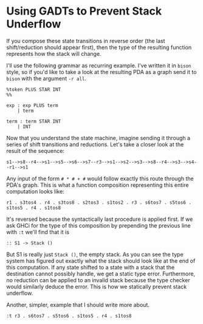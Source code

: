Using GADTs to Prevent Stack Underflow
======================================

If you compose these state transitions in reverse order (the last shift/reduction should appear first), then the type of the resulting function represents how the stack will change.

I'll use the following grammar as recurring example. I've written it in `bison` style, so if you'd like to take a look at the resulting PDA as a graph send it to `bison` with the argument `-r all`.

    %token PLUS STAR INT
    %%

    exp : exp PLUS term
        | term

    term : term STAR INT
        | INT

Now that you understand the state machine, imagine sending it through a series of shift transitions and reductions. Let's take a closer look at the result of the sequence:

    s1-->s8--r4-->s1-->s5-->s6-->s7--r3-->s1-->s2-->s3-->s8--r4-->s3-->s4--r1-->s1

Any input of the form `# * # + #` would follow exactly this route through the PDA's graph. This is what a function composition representing this entire computation looks like:

    r1 . s3tos4 . r4 . s3tos8 . s2tos3 . s1tos2 . r3 . s6tos7 . s5tos6 . s1tos5 . r4 . s1tos8

It's reversed because the syntactically last procedure is applied first. If we ask GHCi for the type of this composition by prepending the previous line with `:t` we'll find that it is

    :: S1 -> Stack ()

But S1 is really just `Stack ()`, the empty stack. As you can see the type system has figured out exactly what the stack should look like at the end of this computation. If any state shifted to a state with a stack that the destination cannot possibly handle, we get a static type error. Furthermore, no reduction can be applied to an invalid stack because the type checker would similarly deduce the error. This is how we statically prevent stack underflow.

Another, simpler, example that I should write more about.

    :t r3 . s6tos7 . s5tos6 . s1tos5 . r4 . s1tos8
